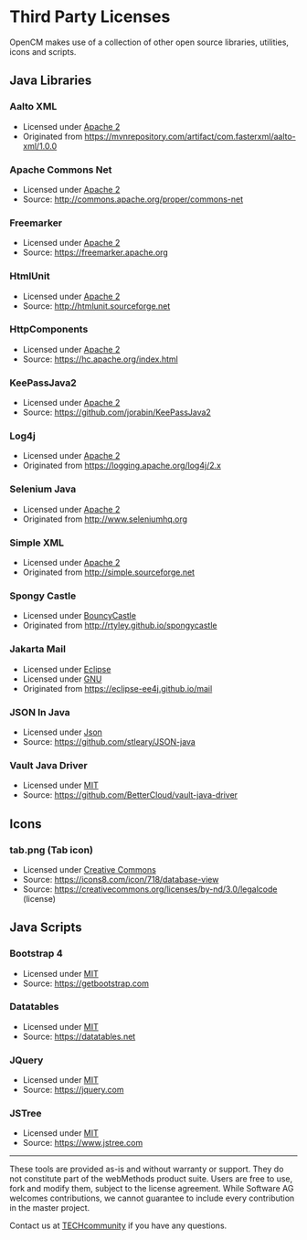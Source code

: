 # Third Party Licenses
OpenCM makes use of a collection of other open source libraries, utilities, icons and scripts.
 

## Java Libraries

### Aalto XML
- Licensed under [Apache 2](http://www.apache.org/licenses/LICENSE-2.0)
- Originated from https://mvnrepository.com/artifact/com.fasterxml/aalto-xml/1.0.0

### Apache Commons Net
- Licensed under [Apache 2](http://www.apache.org/licenses/LICENSE-2.0)
- Source: http://commons.apache.org/proper/commons-net

### Freemarker
- Licensed under [Apache 2](http://www.apache.org/licenses/LICENSE-2.0)
- Source: https://freemarker.apache.org

### HtmlUnit
- Licensed under [Apache 2](http://www.apache.org/licenses/LICENSE-2.0)
- Source: http://htmlunit.sourceforge.net

### HttpComponents
- Licensed under [Apache 2](http://www.apache.org/licenses/LICENSE-2.0)
- Source: https://hc.apache.org/index.html

### KeePassJava2
- Licensed under [Apache 2](http://www.apache.org/licenses/LICENSE-2.0)
- Source: https://github.com/jorabin/KeePassJava2

### Log4j
- Licensed under [Apache 2](http://www.apache.org/licenses/LICENSE-2.0)
- Originated from https://logging.apache.org/log4j/2.x

### Selenium Java
- Licensed under [Apache 2](http://www.apache.org/licenses/LICENSE-2.0)
- Originated from http://www.seleniumhq.org

### Simple XML
- Licensed under [Apache 2](http://www.apache.org/licenses/LICENSE-2.0)
- Originated from http://simple.sourceforge.net

### Spongy Castle
- Licensed under [BouncyCastle](http://www.bouncycastle.org/licence.html)
- Originated from http://rtyley.github.io/spongycastle

### Jakarta Mail
- Licensed under [Eclipse](http://www.eclipse.org/legal/epl-2.0)
- Licensed under [GNU](https://www.gnu.org/software/classpath/license.html)
- Originated from https://eclipse-ee4j.github.io/mail

### JSON In Java
- Licensed under [Json](http://json.org/license.html)
- Source: https://github.com/stleary/JSON-java

### Vault Java Driver
- Licensed under [MIT](https://opensource.org/licenses/MIT)
- Source: https://github.com/BetterCloud/vault-java-driver

## Icons

### tab.png (Tab icon)
- Licensed under [Creative Commons](https://creativecommons.org)
- Source: https://icons8.com/icon/718/database-view
- Source: https://creativecommons.org/licenses/by-nd/3.0/legalcode (license)

## Java Scripts

### Bootstrap 4
- Licensed under [MIT](https://opensource.org/licenses/MIT)
- Source: https://getbootstrap.com

### Datatables
- Licensed under [MIT](https://opensource.org/licenses/MIT)
- Source: https://datatables.net

### JQuery
- Licensed under [MIT](https://opensource.org/licenses/MIT)
- Source: https://jquery.com

### JSTree
- Licensed under [MIT](https://opensource.org/licenses/MIT)
- Source: https://www.jstree.com


______________________
These tools are provided as-is and without warranty or support. They do not constitute part of the webMethods product suite. Users are free to use, fork and modify them, subject to the license agreement. While Software AG welcomes contributions, we cannot guarantee to include every contribution in the master project.	

Contact us at [TECHcommunity](mailto:technologycommunity@softwareag.com?subject=Github/SoftwareAG) if you have any questions.
